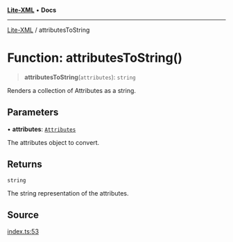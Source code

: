 [**Lite-XML**](../README.md) • **Docs**

***

[Lite-XML](../globals.md) / attributesToString

# Function: attributesToString()

> **attributesToString**(`attributes`): `string`

Renders a collection of Attributes as a string.

## Parameters

• **attributes**: [`Attributes`](../type-aliases/Attributes.md)

The attributes object to convert.

## Returns

`string`

The string representation of the attributes.

## Source

[index.ts:53](https://github.com/softcraft-development/lite-xml/blob/81307c9d4dca4226935ff16c3b4c98ed8b12225e/src/index.ts#L53)
